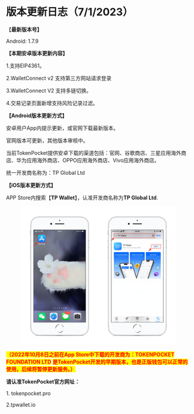 # 版本更新日志（7/1/2023）

【**最新版本号】**

Android: 1.7.9



**【本期安卓版本更新内容】**

1.支持EIP4361。&#x20;

2.WalletConnect v2 支持第三方网站请求登录&#x20;

3.WalletConnect V2 支持多链切换。

4.交易记录页面新增支持风险记录过滤。



**【Android版本更新方式】**

安卓用户App内提示更新，或官网下载最新版本。

官网版本可更新，其他版本审核中。

当前TokenPocket提供安卓下载的渠道包括：官网、谷歌商店、三星应用海外商店、华为应用海外商店、OPPO应用海外商店、Vivo应用海外商店。

统一开发商名称为：TP Global Ltd



**【iOS版本更新方式】**&#x20;

APP Store内搜索【**TP Wallet**】，认准开发商名称为**TP Global Ltd**.&#x20;

<figure><img src="../../.gitbook/assets/image (29).png" alt=""><figcaption></figcaption></figure>

<mark style="color:red;">**（2022年10月8日之前在App Store中下载的开发商为：TOKENPOCKET FOUNDATION LTD**</mark> <mark style="color:red;">**是TokenPocket开发的早期版本，也是正版钱包可以正常的使用，后续将暂停更新服务。）**</mark>

**请认准TokenPocket官方网址：**

1\. tokenpocket.pro&#x20;

2.tpwallet.io
